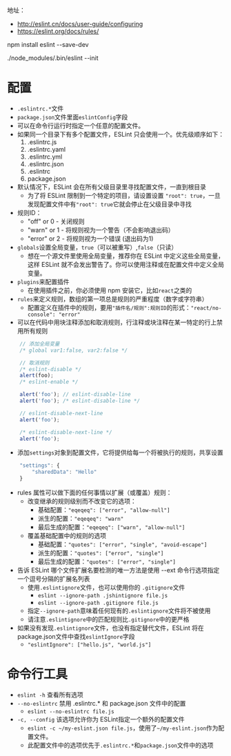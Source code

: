 地址：

* http://eslint.cn/docs/user-guide/configuring
* https://eslint.org/docs/rules/

npm install eslint --save-dev

./node_modules/.bin/eslint --init


# 配置
* `.eslintrc.*`文件
* `package.json`文件里面`eslintConfig`字段
* 可以在命令行运行时指定一个任意的配置文件。
* 如果同一个目录下有多个配置文件，ESLint 只会使用一个。优先级顺序如下：
    1. .eslintrc.js
    2. .eslintrc.yaml
    3. .eslintrc.yml
    4. .eslintrc.json
    5. .eslintrc
    6. package.json
* 默认情况下，ESLint 会在所有父级目录里寻找配置文件，一直到根目录
    * 为了将 ESLint 限制到一个特定的项目，请设置设置 `"root": true`，一旦发现配置文件中有`"root": true`它就会停止在父级目录中寻找
* 规则ID：
    * "off" or 0 - 关闭规则
    * "warn" or 1 - 将规则视为一个警告（不会影响退出码）
    * "error" or 2 - 将规则视为一个错误 (退出码为1)
* `globals`设置全局变量，`true`（可以被重写）,`false`（只读）
    * 想在一个源文件里使用全局变量，推荐你在 ESLint 中定义这些全局变量，这样 ESLint 就不会发出警告了。你可以使用注释或在配置文件中定义全局变量。
* `plugins`来配置插件
    * 在使用插件之前，你必须使用 npm 安装它，比如`react`之类的
* `rules`来定义规则，数组的第一项总是规则的严重程度（数字或字符串）
    * 配置定义在插件中的规则，要用`"插件名/规则":规则ID`的形式：`"react/no-console": "error"`
* 可以在代码中用块注释添加和取消规则，行注释或块注释在某一特定的行上禁用所有规则
```javascript
    // 添加全局变量
    /* global var1:false, var2:false */
```
```javascript
    // 取消规则
    /* eslint-disable */
    alert(foo);
    /* eslint-enable */
```
```javascript
    alert('foo'); // eslint-disable-line
    alert('foo'); /* eslint-disable-line */

    // eslint-disable-next-line
    alert('foo');

    /* eslint-disable-next-line */
    alert('foo');
```
* 添加`settings`对象到配置文件，它将提供给每一个将被执行的规则，共享设置
```javascript
    "settings": {
        "sharedData": "Hello"
    }
```
* rules 属性可以做下面的任何事情以扩展（或覆盖）规则：
    * 改变继承的规则级别而不改变它的选项：
        * 基础配置：`"eqeqeq": ["error", "allow-null"]`
        * 派生的配置：`"eqeqeq": "warn"`
        * 最后生成的配置：`"eqeqeq": ["warn", "allow-null"]`
    * 覆盖基础配置中的规则的选项
        * 基础配置：`"quotes": ["error", "single", "avoid-escape"]`
        * 派生的配置：`"quotes": ["error", "single"]`
        * 最后生成的配置：`"quotes": ["error", "single"]`
* 告诉 ESLint 哪个文件扩展名要检测的唯一方法是使用 --ext 命令行选项指定一个逗号分隔的扩展名列表
    * 使用`.eslintignore`文件，也可以使用你的 `.gitignore`文件
        * `eslint --ignore-path .jshintignore file.js`
        * `eslint --ignore-path .gitignore file.js`
    * 指定`--ignore-path`意味着任何现有的`.eslintignore`文件将不被使用
    * 请注意`.eslintignore`中的匹配规则比`.gitignore`中的更严格
* 如果没有发现`.eslintignore`文件，也没有指定替代文件，ESLint 将在 package.json文件中查找`eslintIgnore`字段
    * `"eslintIgnore": ["hello.js", "world.js"]`

# 命令行工具

* `eslint -h` 查看所有选项
* `--no-eslintrc` 禁用 .eslintrc.* 和 package.json 文件中的配置
    * `eslint --no-eslintrc file.js`
* `-c, --config` 该选项允许你为 ESLint指定一个额外的配置文件
    * `eslint -c ~/my-eslint.json file.js`，使用了`~/my-eslint.json`作为配置文件。
    * 此配置文件中的选项优先于`.eslintrc.*`和`package.json`文件中的选项
